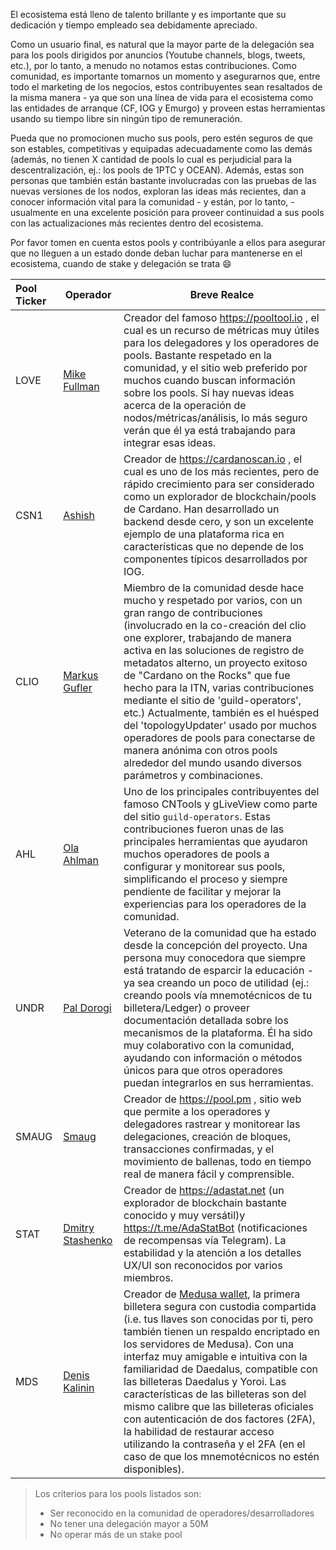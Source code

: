 El ecosistema está lleno de talento brillante y es importante que su dedicación y tiempo empleado sea debidamente apreciado.

Como un usuario final, es natural que la mayor parte de la delegación sea para los pools dirigidos por anuncios (Youtube channels, blogs, tweets, etc.), por lo tanto, a menudo no notamos estas contribuciones. Como comunidad, es importante tomarnos un momento y asegurarnos que, entre todo el marketing de los negocios, estos contribuyentes sean resaltados de la misma manera - ya que son una línea de vida para el ecosistema como las entidades de arranque (CF, IOG y Emurgo) y proveen estas herramientas usando su tiempo libre sin ningún tipo de remuneración.

Pueda que no promocionen mucho sus pools, pero estén seguros de que son estables, competitivas y equipadas adecuadamente como las demás (además, no tienen X cantidad de pools lo cual es perjudicial para la descentralización, ej.: los pools de 1PTC y OCEAN). Además, estas son personas que también están bastante involucradas con las pruebas de las nuevas versiones de los nodos, exploran las ideas más recientes, dan a conocer información vital para la comunidad - y están, por lo tanto, - usualmente en una excelente posición para proveer continuidad a sus pools con las actualizaciones más recientes dentro del ecosistema.

Por favor tomen en cuenta estos pools y contribúyanle a ellos para asegurar que no lleguen a un estado donde deban luchar para mantenerse en el ecosistema, cuando de stake y delegación se trata :smile:

|Pool Ticker   |Operador          |Breve Realce                                     |
|:-------------|------------------|-------------------------------------------------|
|LOVE          |[Mike Fullman]    |Creador del famoso <https://pooltool.io> , el cual es un recurso de métricas muy útiles para los delegadores y los operadores de pools. Bastante respetado en la comunidad, y el sitio web preferido por muchos cuando buscan información sobre los pools. Si hay nuevas ideas acerca de la operación de nodos/métricas/análisis, lo más seguro verán que él ya está trabajando para integrar esas ideas.|
|CSN1          |[Ashish]          |Creador de <https://cardanoscan.io> , el cual es uno de los más recientes, pero de rápido crecimiento para ser considerado como un explorador de blockchain/pools de Cardano. Han desarrollado un backend desde cero, y son un excelente ejemplo de una plataforma rica en características que no depende de los componentes típicos desarrollados por IOG.|
|CLIO          |[Markus Gufler]   |Miembro de la comunidad desde hace mucho y respetado por varios, con un gran rango de contribuciones (involucrado en la co-creación del clio one explorer, trabajando de manera activa en las soluciones de registro de metadatos alterno, un proyecto exitoso de "Cardano on the Rocks" que fue hecho para la ITN, varias contribuciones mediante el sitio de 'guild-operators', etc.) Actualmente, también es el huésped del 'topologyUpdater' usado por muchos operadores de pools para conectarse de manera anónima con otros pools alrededor del mundo usando diversos parámetros y combinaciones.|
|AHL           |[Ola Ahlman]      |Uno de los principales contribuyentes del famoso CNTools y gLiveView como parte del sitio `guild-operators`. Estas contribuciones fueron unas de las principales herramientas que ayudaron muchos operadores de pools a configurar y monitorear sus pools, simplificando el proceso y siempre pendiente de facilitar y mejorar la experiencias para los operadores de la comunidad.|
|UNDR          |[Pal Dorogi]      |Veterano de la comunidad que ha estado desde la concepción del proyecto. Una persona muy conocedora que siempre está tratando de esparcir la educación - ya sea creando un poco de utilidad (ej.: creando pools vía mnemotécnicos de tu billetera/Ledger) o proveer documentación detallada sobre los mecanismos de la plataforma. Él ha sido muy colaborativo con la comunidad, ayudando con información o métodos únicos para que otros operadores puedan integrarlos en sus herramientas.|
|SMAUG         |[Smaug]           |Creador de <https://pool.pm> , sitio web que permite a los operadores y delegadores rastrear y monitorear las delegaciones, creación de bloques, transacciones confirmadas, y el movimiento de ballenas, todo en tiempo real de manera fácil y comprensible.|
|STAT          |[Dmitry Stashenko]|Creador de <https://adastat.net> (un explorador de blockchain bastante conocido y muy versátil)y <https://t.me/AdaStatBot> (notificaciones de recompensas vía Telegram). La estabilidad y la atención a los detalles UX/UI son reconocidos por varios miembros.|
|MDS           |[Denis Kalinin]   |Creador de [Medusa wallet](https://adawallet.io), la primera billetera segura con custodia compartida (i.e. tus llaves son conocidas por ti, pero también tienen un respaldo encriptado en los servidores de Medusa). Con una interfaz muy amigable e intuitiva con la familiaridad de Daedalus, compatible con las billeteras Daedalus y Yoroi. Las características de las billeteras son del mismo calibre que las billeteras oficiales con autenticación de dos factores (2FA), la habilidad de restaurar acceso utilizando la contraseña y el 2FA (en el caso de que los mnemotécnicos no estén disponibles).|

> Los criterios para los pools listados son:
>
> - Ser reconocido en la comunidad de operadores/desarrolladores
> - No tener una delegación mayor a 50M
> - No operar más de un stake pool

[Mike Fullman]: https://t.me/papacarp
[Ashish]: https://t.me/blStitch
[Markus Gufler]: https://t.me/gufmar
[Pal Dorogi]: https://t.me/iilap
[Ola Ahlman]: https://t.me/olaahlman
[Smaug]: https://t.me/SmaugPool
[Dmitry Stashenko]: https://t.me/dmitry_stas
[Denis Kalinin]: https://t.me/Fell_x27

